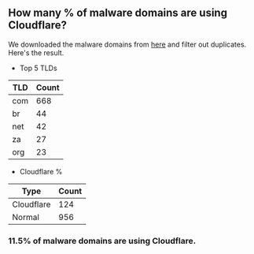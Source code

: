 ## How many % of malware domains are using Cloudflare?


We downloaded the malware domains from [here](https://urlhaus.abuse.ch) and filter out duplicates.
Here's the result.


[//]: # (start replacement)


- Top 5 TLDs

| TLD | Count |
| --- | --- |
| com | 668 |
| br | 44 |
| net | 42 |
| za | 27 |
| org | 23 |


- Cloudflare %

| Type | Count |
| --- | --- |
| Cloudflare | 124 |
| Normal | 956 |


### 11.5% of malware domains are using Cloudflare.